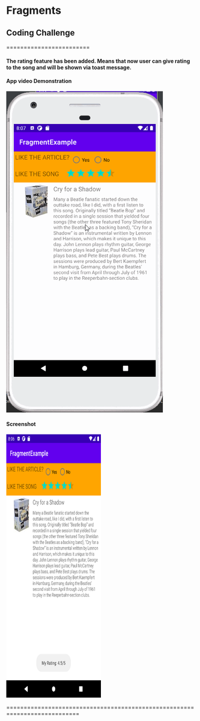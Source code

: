 Fragments
======================
## Coding Challenge
========================

#### The rating feature has been added. Means that now user can give rating to the song and will be shown via toast message.
#### App video Demonstration
![](./video.gif)

#### Screenshot
<img height="700" width="50%" src="screenshots/screenshot5.png">

===========================================================================
